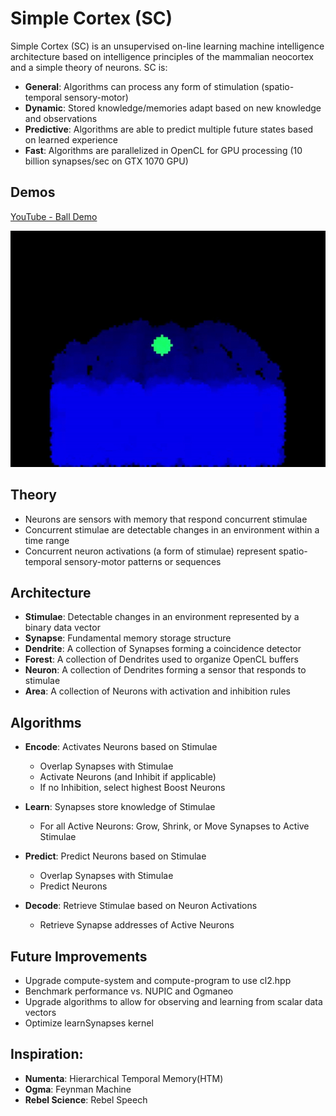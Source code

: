 # Simple Cortex (SC)

Simple Cortex (SC) is an unsupervised on-line learning machine intelligence architecture based on intelligence principles of the mammalian neocortex and a simple theory of neurons.  SC is:

- **General**: Algorithms can process any form of stimulation (spatio-temporal sensory-motor)
- **Dynamic**: Stored knowledge/memories adapt based on new knowledge and observations
- **Predictive**: Algorithms are able to predict multiple future states based on learned experience
- **Fast**: Algorithms are parallelized in OpenCL for GPU processing (10 billion synapses/sec on GTX 1070 GPU)

## Demos
[YouTube - Ball Demo](https://www.youtube.com/watch?v=iRt8sVPZkss)

![alt tag](https://raw.githubusercontent.com/ddigiorg/neuroowl.github.io/master/webpages/technology/simple-cortex/ball-demo.gif)

## Theory
- Neurons are sensors with memory that respond concurrent stimulae
- Concurrent stimulae are detectable changes in an environment within a time range
- Concurrent neuron activations (a form of stimulae) represent spatio-temporal sensory-motor patterns or sequences

## Architecture



- **Stimulae**: Detectable changes in an environment represented by a binary data vector
- **Synapse**: Fundamental memory storage structure
- **Dendrite**: A collection of Synapses forming a coincidence detector
- **Forest**: A collection of Dendrites used to organize OpenCL buffers
- **Neuron**: A collection of Dendrites forming a sensor that responds to stimulae
- **Area**: A collection of Neurons with activation and inhibition rules

## Algorithms
- **Encode**: Activates Neurons based on Stimulae
  - Overlap Synapses with Stimulae
  - Activate Neurons (and Inhibit if applicable)
  - If no Inhibition, select highest Boost Neurons

- **Learn**: Synapses store knowledge of Stimulae
  - For all Active Neurons: Grow, Shrink, or Move Synapses to Active Stimulae

- **Predict**: Predict Neurons based on Stimulae
  - Overlap Synapses with Stimulae
  - Predict Neurons
  
- **Decode**: Retrieve Stimulae based on Neuron Activations
  - Retrieve Synapse addresses of Active Neurons

## Future Improvements
- Upgrade compute-system and compute-program to use cl2.hpp
- Benchmark performance vs. NUPIC and Ogmaneo
- Upgrade algorithms to allow for observing and learning from scalar data vectors
- Optimize learnSynapses kernel

## Inspiration:
- **Numenta**: Hierarchical Temporal Memory(HTM)
- **Ogma**: Feynman Machine
- **Rebel Science**: Rebel Speech
